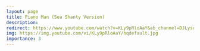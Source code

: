 ```yaml
---
layout: page
title: Piano Man (Sea Shanty Version)
description: 
redirect: https://www.youtube.com/watch?v=KLy9pRloAaY&ab_channel=DJLysosome
img: https://img.youtube.com/vi/KLy9pRloAaY/hqdefault.jpg
importance: 3
---
```

